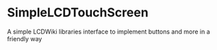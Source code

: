 # SimpleLCDTouchScreen
A simple LCDWiki libraries interface to implement buttons and more in a friendly way
